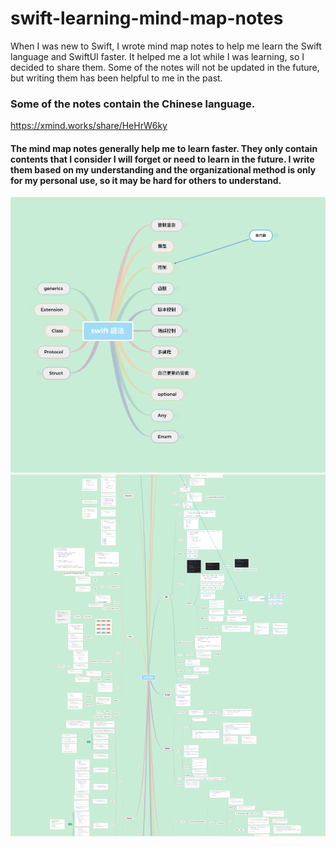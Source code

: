 # swift-learning-mind-map-notes
When I was new to Swift, I wrote mind map notes to help me learn the Swift language and SwiftUI faster. It helped me a lot while I was learning, so I decided to share them. Some of the notes will not be updated in the future, but writing them has been helpful to me in the past.
### Some of the notes contain the Chinese language.

https://xmind.works/share/HeHrW6ky


#### The mind map notes generally help me to learn faster. They only contain contents that I consider I will forget or need to learn in the future. I write them based on my understanding and the organizational method is only for my personal use, so it may be hard for others to understand.

![xmind photo.png](https://github.com/Moonleaves/swift-learning-mind-map-notes/blob/07ab39aafbd652798610b7ea2ee132a32811b2dd/xmind%20photo.png)
![xmind photo detail.png](https://github.com/Moonleaves/swift-learning-mind-map-notes/blob/07ab39aafbd652798610b7ea2ee132a32811b2dd/xmind%20photo1.png)

